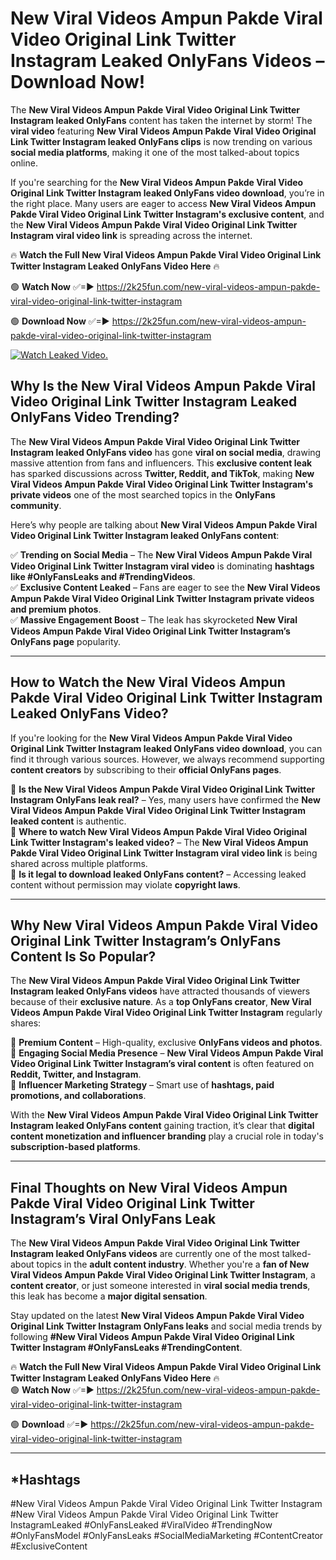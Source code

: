 # New Viral Videos Ampun Pakde Viral Video Original Link Twitter Instagram Leaked OnlyFans Videos – Download Now!

The **New Viral Videos Ampun Pakde Viral Video Original Link Twitter Instagram leaked OnlyFans** content has taken the internet by storm! The **viral video** featuring **New Viral Videos Ampun Pakde Viral Video Original Link Twitter Instagram leaked OnlyFans clips** is now trending on various **social media platforms**, making it one of the most talked-about topics online.  

If you're searching for the **New Viral Videos Ampun Pakde Viral Video Original Link Twitter Instagram leaked OnlyFans video download**, you’re in the right place. Many users are eager to access **New Viral Videos Ampun Pakde Viral Video Original Link Twitter Instagram's exclusive content**, and the **New Viral Videos Ampun Pakde Viral Video Original Link Twitter Instagram viral video link** is spreading across the internet.  

🔥 **Watch the Full New Viral Videos Ampun Pakde Viral Video Original Link Twitter Instagram Leaked OnlyFans Video Here** 🔥  

🟢 **Watch Now** ✅=► https://2k25fun.com/new-viral-videos-ampun-pakde-viral-video-original-link-twitter-instagram

🟢 **Download Now** ✅=► https://2k25fun.com/new-viral-videos-ampun-pakde-viral-video-original-link-twitter-instagram

[![Watch Leaked Video.](https://miro.medium.com/v2/resize:fit:828/format:webp/1*cilzJN44JGOrTw9NJCrNHA.gif "Watch Leaked Video")](https://2k25fun.com/new-viral-videos-ampun-pakde-viral-video-original-link-twitter-instagram)

## **Why Is the New Viral Videos Ampun Pakde Viral Video Original Link Twitter Instagram Leaked OnlyFans Video Trending?**  

The **New Viral Videos Ampun Pakde Viral Video Original Link Twitter Instagram leaked OnlyFans video** has gone **viral on social media**, drawing massive attention from fans and influencers. This **exclusive content leak** has sparked discussions across **Twitter, Reddit, and TikTok**, making **New Viral Videos Ampun Pakde Viral Video Original Link Twitter Instagram's private videos** one of the most searched topics in the **OnlyFans community**.  

Here’s why people are talking about **New Viral Videos Ampun Pakde Viral Video Original Link Twitter Instagram leaked OnlyFans content**:  

✅ **Trending on Social Media** – The **New Viral Videos Ampun Pakde Viral Video Original Link Twitter Instagram viral video** is dominating **hashtags like #OnlyFansLeaks and #TrendingVideos**.  
✅ **Exclusive Content Leaked** – Fans are eager to see the **New Viral Videos Ampun Pakde Viral Video Original Link Twitter Instagram private videos and premium photos**.  
✅ **Massive Engagement Boost** – The leak has skyrocketed **New Viral Videos Ampun Pakde Viral Video Original Link Twitter Instagram’s OnlyFans page** popularity.  

---

## **How to Watch the New Viral Videos Ampun Pakde Viral Video Original Link Twitter Instagram Leaked OnlyFans Video?**  

If you're looking for the **New Viral Videos Ampun Pakde Viral Video Original Link Twitter Instagram leaked OnlyFans video download**, you can find it through various sources. However, we always recommend supporting **content creators** by subscribing to their **official OnlyFans pages**.  

🔹 **Is the New Viral Videos Ampun Pakde Viral Video Original Link Twitter Instagram OnlyFans leak real?** – Yes, many users have confirmed the **New Viral Videos Ampun Pakde Viral Video Original Link Twitter Instagram leaked content** is authentic.  
🔹 **Where to watch New Viral Videos Ampun Pakde Viral Video Original Link Twitter Instagram's leaked video?** – The **New Viral Videos Ampun Pakde Viral Video Original Link Twitter Instagram viral video link** is being shared across multiple platforms.  
🔹 **Is it legal to download leaked OnlyFans content?** – Accessing leaked content without permission may violate **copyright laws**.  

---

## **Why New Viral Videos Ampun Pakde Viral Video Original Link Twitter Instagram’s OnlyFans Content Is So Popular?**  

The **New Viral Videos Ampun Pakde Viral Video Original Link Twitter Instagram leaked OnlyFans videos** have attracted thousands of viewers because of their **exclusive nature**. As a **top OnlyFans creator**, **New Viral Videos Ampun Pakde Viral Video Original Link Twitter Instagram** regularly shares:  

📌 **Premium Content** – High-quality, exclusive **OnlyFans videos and photos**.  
📌 **Engaging Social Media Presence** – **New Viral Videos Ampun Pakde Viral Video Original Link Twitter Instagram’s viral content** is often featured on **Reddit, Twitter, and Instagram**.  
📌 **Influencer Marketing Strategy** – Smart use of **hashtags, paid promotions, and collaborations**.  

With the **New Viral Videos Ampun Pakde Viral Video Original Link Twitter Instagram leaked OnlyFans content** gaining traction, it’s clear that **digital content monetization and influencer branding** play a crucial role in today's **subscription-based platforms**.  

---

## **Final Thoughts on New Viral Videos Ampun Pakde Viral Video Original Link Twitter Instagram’s Viral OnlyFans Leak**  

The **New Viral Videos Ampun Pakde Viral Video Original Link Twitter Instagram leaked OnlyFans videos** are currently one of the most talked-about topics in the **adult content industry**. Whether you're a **fan of New Viral Videos Ampun Pakde Viral Video Original Link Twitter Instagram**, a **content creator**, or just someone interested in **viral social media trends**, this leak has become a **major digital sensation**.  

Stay updated on the latest **New Viral Videos Ampun Pakde Viral Video Original Link Twitter Instagram OnlyFans leaks** and social media trends by following **#New Viral Videos Ampun Pakde Viral Video Original Link Twitter Instagram #OnlyFansLeaks #TrendingContent**.  

🔥 **Watch the Full New Viral Videos Ampun Pakde Viral Video Original Link Twitter Instagram Leaked OnlyFans Video Here** 🔥  
🟢 **Watch Now** ✅=► https://2k25fun.com/new-viral-videos-ampun-pakde-viral-video-original-link-twitter-instagram

🟢 **Download** ✅=► https://2k25fun.com/new-viral-videos-ampun-pakde-viral-video-original-link-twitter-instagram

---

## *Hashtags
#New Viral Videos Ampun Pakde Viral Video Original Link Twitter Instagram #New Viral Videos Ampun Pakde Viral Video Original Link Twitter InstagramLeaked #OnlyFansLeaked #ViralVideo #TrendingNow #OnlyFansModel #OnlyFansLeaks #SocialMediaMarketing #ContentCreator #ExclusiveContent  